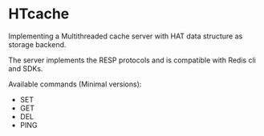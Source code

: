 # HTcache

Implementing a Multithreaded cache server with HAT data structure as storage
backend.

The server implements the RESP protocols and is compatible with Redis cli and
SDKs.

Available commands (Minimal versions):
- SET
- GET
- DEL
- PING
